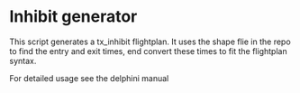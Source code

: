 # Inhibit generator #
This script generates a tx_inhibit flightplan. It uses the shape flie in the repo to find the entry and exit times, end convert these times to fit the flightplan syntax.

For detailed usage see the delphini manual
